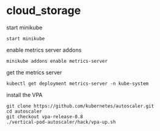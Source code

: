 # cloud_storage

start minikube
```
start minikube
```

enable metrics server addons
```
minikube addons enable metrics-server
```

get the metrics server
```
kubectl get deployment metrics-server -n kube-system
```

install the VPA
```
git clone https://github.com/kubernetes/autoscaler.git
cd autoscaler
git checkout vpa-release-0.8
./vertical-pod-autoscaler/hack/vpa-up.sh
```
